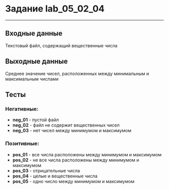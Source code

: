 # Задание lab_05_02_04
***
## Входные данные

Текстовый файл, содержащий вещественные числа

## Выходные данные

Среднее значение чисел, расположенных между минимальным 
и максимальным числами


## Тесты
### Негативные:
- **neg_01** - пустой файл
- **neg_02** - файл не содержит вещественных чисел
- **neg_03** - нет чисел между минимумом и максимумом


### Позитивные:
- **pos_01** - все числа расположены между минимумом и максимумом
- **pos_02** - не все числа расположены между минимумом и максимумом
- **pos_03** - отрицательные числа
- **pos_04** - целые и вещественные числа
- **pos_05** - одно число между минимумом и максимумом
